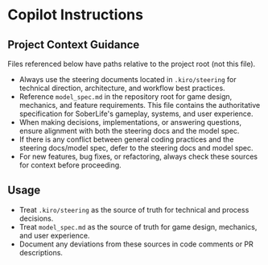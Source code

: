 # Copilot Instructions

## Project Context Guidance

Files referenced below have paths relative to the project root (not this file).

- Always use the steering documents located in `.kiro/steering` for technical direction, architecture, and workflow best practices.
- Reference `model_spec.md` in the repository root for game design, mechanics, and feature requirements. This file contains the authoritative specification for SoberLife's gameplay, systems, and user experience.
- When making decisions, implementations, or answering questions, ensure alignment with both the steering docs and the model spec.
- If there is any conflict between general coding practices and the steering docs/model spec, defer to the steering docs and model spec.
- For new features, bug fixes, or refactoring, always check these sources for context before proceeding.

## Usage
- Treat `.kiro/steering` as the source of truth for technical and process decisions.
- Treat `model_spec.md` as the source of truth for game design, mechanics, and user experience.
- Document any deviations from these sources in code comments or PR descriptions.
